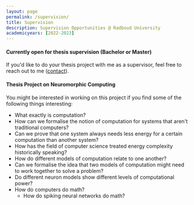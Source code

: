 ```yaml
---
layout: page
permalink: /supervision/
title: Supervision
description: Supervision Opportunities @ Radboud University
academicyears: [2022-2023]
---
```

#### Currently open for thesis supervision (Bachelor or Master)
If you'd like to do your thesis project with me as a supervisor, feel free to reach out to me ([contact](https://www.ru.nl/en/people/diehl-a)).

#### Thesis Project on Neuromorphic Computing
You might be interested in working on this project if you find some of the following things interesting:
- What exactly is computation?
- How can we formalise the notion of computation for systems that aren't traditional computers?
- Can we prove that one system always needs less energy for a certain computation than another system?
- How has the field of computer science treated energy complexity historically speaking?
- How do different models of computation relate to one another?
- Can we formalise the idea that two models of computation might need to work together to solve a problem?
- Do different neuron models show different levels of computational power?
- How do computers do math?
  - How do spiking neural networks do math?
